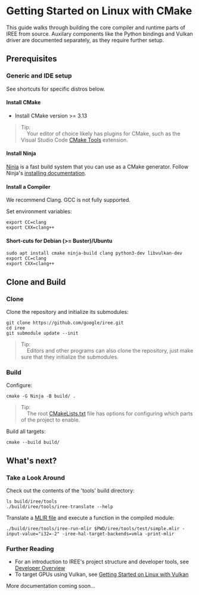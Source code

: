 # Getting Started on Linux with CMake

<!--
Notes to those updating this guide:

    * This document should be __simple__ and cover essential items only.
      Notes for optional components should go in separate files.

    * This document parallels getting_started_windows_cmake.md.
      Please keep them in sync.
-->

This guide walks through building the core compiler and runtime parts of IREE
from source. Auxilary components like the Python bindings and Vulkan driver are
documented separately, as they require further setup.

## Prerequisites

### Generic and IDE setup

See shortcuts for specific distros below.

#### Install CMake

* Install CMake version >= 3.13

> Tip:<br>
> &nbsp;&nbsp;&nbsp;&nbsp;Your editor of choice likely has plugins for CMake,
> such as the Visual Studio Code
> [CMake Tools](https://github.com/microsoft/vscode-cmake-tools) extension.

#### Install Ninja

[Ninja](https://ninja-build.org/) is a fast build system that you can use as a
CMake generator. Follow Ninja's
[installing documentation](https://github.com/ninja-build/ninja/wiki/Pre-built-Ninja-packages).

#### Install a Compiler

We recommend Clang. GCC is not fully supported.

Set environment variables:

```shell
export CC=clang
export CXX=clang++
```

#### Short-cuts for Debian (>= Buster)/Ubuntu

```shell
sudo apt install cmake ninja-build clang python3-dev libvulkan-dev
export CC=clang
export CXX=clang++
```

## Clone and Build

### Clone

Clone the repository and initialize its submodules:

```shell
git clone https://github.com/google/iree.git
cd iree
git submodule update --init
```

> Tip:<br>
> &nbsp;&nbsp;&nbsp;&nbsp;Editors and other programs can also clone the
> repository, just make sure that they initialize the submodules.

### Build

Configure:

```shell
cmake -G Ninja -B build/ .
```

> Tip:<br>
> &nbsp;&nbsp;&nbsp;&nbsp;The root
> [CMakeLists.txt](https://github.com/google/iree/blob/master/CMakeLists.txt) file
> has options for configuring which parts of the project to enable.

Build all targets:

```shell
cmake --build build/
```

## What's next?

### Take a Look Around

Check out the contents of the 'tools' build directory:

```shell
ls build/iree/tools
./build/iree/tools/iree-translate --help
```

Translate a
[MLIR file](https://github.com/google/iree/blob/master/iree/tools/test/simple.mlir)
and execute a function in the compiled module:

```shell
./build/iree/tools/iree-run-mlir $PWD/iree/tools/test/simple.mlir -input-value="i32=-2" -iree-hal-target-backends=vmla -print-mlir
```

### Further Reading

*   For an introduction to IREE's project structure and developer tools, see
    [Developer Overview](../developer_overview.md)
*   To target GPUs using Vulkan, see
    [Getting Started on Linux with Vulkan](getting_started_linux_vulkan.md)

More documentation coming soon...

<!-- TODO(scotttodd): Running tests -->
<!-- TODO(scotttodd): Running samples -->
<!-- TODO(scotttodd): Python -->
